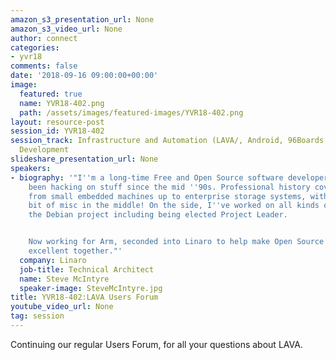```yaml
---
amazon_s3_presentation_url: None
amazon_s3_video_url: None
author: connect
categories:
- yvr18
comments: false
date: '2018-09-16 09:00:00+00:00'
image:
  featured: true
  name: YVR18-402.png
  path: /assets/images/featured-images/YVR18-402.png
layout: resource-post
session_id: YVR18-402
session_track: Infrastructure and Automation (LAVA/, Android, 96Boards, Open Source
  Development
slideshare_presentation_url: None
speakers:
- biography: '"I''m a long-time Free and Open Source software developer, and I''ve
    been hacking on stuff since the mid ''90s. Professional history covers the range
    from small embedded machines up to enterprise storage systems, with a healthy
    bit of misc in the middle! On the side, I''ve worked on all kinds of things in
    the Debian project including being elected Project Leader.


    Now working for Arm, seconded into Linaro to help make Open Source and Arm be
    excellent together."'
  company: Linaro
  job-title: Technical Architect
  name: Steve McIntyre
  speaker-image: SteveMcIntyre.jpg
title: YVR18-402:LAVA Users Forum
youtube_video_url: None
tag: session
---
```


Continuing our regular Users Forum, for all your questions about LAVA.